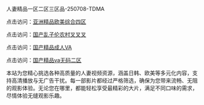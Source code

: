 人妻精品一区二区三区品-250708-TDMA

点击访问：<a href="https://heiliaoxwd5i8.pages.dev">亚洲精品欧美综合四区</a>

点击访问：<a href="https://heiliaowt0d7p.pages.dev">国产乱子伦农村叉叉叉</a>

点击访问：<a href="https://heiliaoga6s9v.pages.dev">国产精品成人VA</a>

点击访问：<a href="https://heiliaoow5kzm.pages.dev">国产精品va无码二区</a>

本站为您精心挑选各种高质量的人妻视频资源，涵盖日韩、欧美等多元化内容，支持高清播放与无广告干扰。每一部影片都经过严格筛选，确保为您带来流畅、无阻的观影体验。无论您在哪里，都能轻松享受最精彩的大片，满足不同口味的需求，尽情体验无缝观影乐趣。

<span style="display:none;">[Canonical link](https://github.com/bv20250708/bv12 ）</span>
